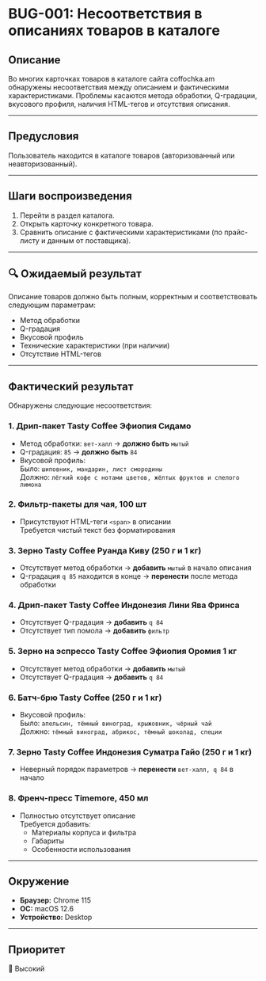 # BUG-001: Несоответствия в описаниях товаров в каталоге

## Описание
Во многих карточках товаров в каталоге сайта coffochka.am обнаружены несоответствия между описанием и фактическими характеристиками. Проблемы касаются метода обработки, Q-градации, вкусового профиля, наличия HTML-тегов и отсутствия описания.

---

## Предусловия
Пользователь находится в каталоге товаров (авторизованный или неавторизованный).

---

## Шаги воспроизведения
1. Перейти в раздел каталога.
2. Открыть карточку конкретного товара.
3. Сравнить описание с фактическими характеристиками (по прайс-листу и данным от поставщика).

---

## 🔍 Ожидаемый результат
Описание товаров должно быть полным, корректным и соответствовать следующим параметрам:
- Метод обработки
- Q-градация
- Вкусовой профиль
- Технические характеристики (при наличии)
- Отсутствие HTML-тегов

---

## Фактический результат
Обнаружены следующие несоответствия:

### 1. **Дрип-пакет Tasty Coffee Эфиопия Сидамо**
- Метод обработки: `вет-халл` → **должно быть** `мытый`
- Q-градация: `85` → **должно быть** `84`
- Вкусовой профиль:  
  Было: `шиповник, мандарин, лист смородины`  
  Должно: `лёгкий кофе с нотами цветов, жёлтых фруктов и спелого лимона`

### 2. **Фильтр-пакеты для чая, 100 шт**
- Присутствуют HTML-теги `<span>` в описании  
  Требуется чистый текст без форматирования

### 3. **Зерно Tasty Coffee Руанда Киву (250 г и 1 кг)**
- Отсутствует метод обработки → **добавить** `мытый` в начало описания
- Q-градация `q 85` находится в конце → **перенести** после метода обработки

### 4. **Дрип-пакет Tasty Coffee Индонезия Лини Ява Фринса**
- Отсутствует Q-градация → **добавить** `q 84`
- Отсутствует тип помола → **добавить** `фильтр`

### 5. **Зерно на эспрессо Tasty Coffee Эфиопия Оромия 1 кг**
- Отсутствует метод обработки → **добавить** `мытый`
- Отсутствует Q-градация → **добавить** `q 84`

### 6. **Батч-брю Tasty Coffee (250 г и 1 кг)**
- Вкусовой профиль:  
  Было: `апельсин, тёмный виноград, крыжовник, чёрный чай`  
  Должно: `тёмный виноград, абрикос, тёмный шоколад, специи`

### 7. **Зерно Tasty Coffee Индонезия Суматра Гайо (250 г и 1 кг)**
- Неверный порядок параметров → **перенести** `вет-халл, q 84` в начало

### 8. **Френч-пресс Timemore, 450 мл**
- Полностью отсутствует описание  
  Требуется добавить:
  - Материалы корпуса и фильтра
  - Габариты
  - Особенности использования

---

## Окружение
- **Браузер:** Chrome 115
- **ОС:** macOS 12.6
- **Устройство:** Desktop

---

## Приоритет
🔴 Высокий
